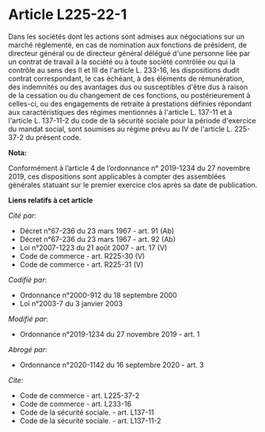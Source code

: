 # Article L225-22-1

Dans les sociétés dont les actions sont admises aux négociations sur un marché réglementé, en cas de nomination aux fonctions
de président, de directeur général ou de directeur général délégué d'une personne liée par un contrat de travail à la société
ou à toute société contrôlée ou qui la contrôle au sens des II et III de l'article L. 233-16, les dispositions dudit contrat
correspondant, le cas échéant, à des éléments de rémunération, des indemnités ou des avantages dus ou susceptibles d'être dus
à raison de la cessation ou du changement de ces fonctions, ou postérieurement à celles-ci, ou des engagements de retraite à
prestations définies répondant aux caractéristiques des régimes mentionnés à l'article L. 137-11 et à l'article L. 137-11-2
du code de la sécurité sociale pour la période d'exercice du mandat social, sont soumises au régime prévu au IV de l'article
L. 225-37-2 du présent code.

**Nota:**

Conformément à l’article 4 de l’ordonnance n° 2019-1234 du 27 novembre 2019, ces dispositions sont applicables à compter des
assemblées générales statuant sur le premier exercice clos après sa date de publication.

**Liens relatifs à cet article**

_Cité par_:

  - Décret n°67-236 du 23 mars 1967 - art. 91 (Ab)
  - Décret n°67-236 du 23 mars 1967 - art. 92 (Ab)
  - Loi n°2007-1223 du 21 août 2007 - art. 17 (V)
  - Code de commerce - art. R225-30 (V)
  - Code de commerce - art. R225-31 (V)

_Codifié par_:

  - Ordonnance n°2000-912 du 18 septembre 2000
  - Loi n°2003-7 du 3 janvier 2003

_Modifié par_:

  - Ordonnance n°2019-1234 du 27 novembre 2019 - art. 1

_Abrogé par_:

  - Ordonnance n°2020-1142 du 16 septembre 2020 - art. 3

_Cite_:

  - Code de commerce - art. L225-37-2
  - Code de commerce - art. L233-16
  - Code de la sécurité sociale. - art. L137-11
  - Code de la sécurité sociale. - art. L137-11-2
